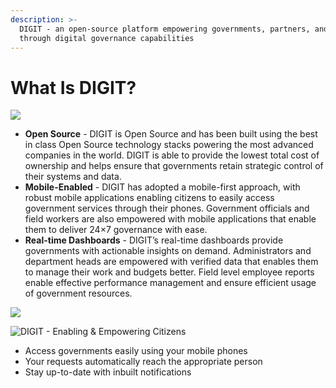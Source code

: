 ```yaml
---
description: >-
  DIGIT - an open-source platform empowering governments, partners, and citizens
  through digital governance capabilities
---
```


# What Is DIGIT?

![](.gitbook/assets/digit-website-03.png)

* **Open Source** - DIGIT is Open Source and has been built using the best in class Open Source technology stacks powering the most advanced companies in the world. DIGIT is able to provide the lowest total cost of ownership and helps ensure that governments retain strategic control of their systems and data. 
* **Mobile-Enabled** - DIGIT has adopted a mobile-first approach, with robust mobile applications enabling citizens to easily access government services through their phones. Government officials and field workers are also empowered with mobile applications that enable them to deliver 24×7 governance with ease.
* **Real-time Dashboards** - DIGIT’s real-time dashboards provide governments with actionable insights on demand. Administrators and department heads are empowered with verified data that enables them to manage their work and budgets better. Field level employee reports enable effective performance management and ensure efficient usage of government resources.

![](.gitbook/assets/digit-website_-05.png)

![DIGIT - Enabling &amp; Empowering Citizens ](.gitbook/assets/220-sm769252.jpg)

* Access governments easily using your mobile phones
* Your requests automatically reach the appropriate person
* Stay up-to-date with inbuilt notifications







